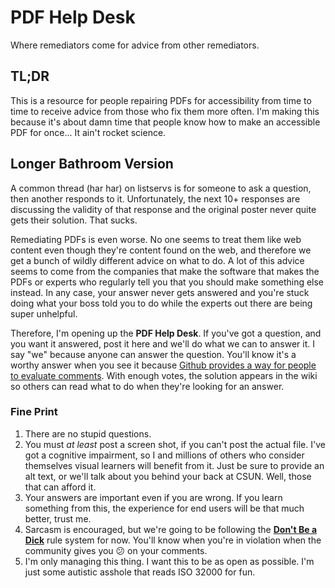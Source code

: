 # PDF Help Desk
Where remediators come for advice from other remediators.

## TL;DR
This is a resource for people repairing PDFs for accessibility from time to time to receive advice from those who fix them more often. I'm making this because it's about damn time that people know how to make an accessible PDF for once... It ain't rocket science.

## Longer Bathroom Version
A common thread (har har) on listservs is for someone to ask a question, then another responds to it. Unfortunately, the next 10+ responses are discussing the validity of that response and the original poster never quite gets their solution. That sucks.

Remediating PDFs is even worse. No one seems to treat them like web content even though they're content found on the web, and therefore we get a bunch of wildly different advice on what to do. A lot of this advice seems to come from the companies that make the software that makes the PDFs or experts who regularly tell you that you should make something else instead. In any case, your answer never gets answered and you're stuck doing what your boss told you to do while the experts out there are being super unhelpful.

Therefore, I'm opening up the **PDF Help Desk**. If you've got a question, and you want it answered, post it here and we'll do what we can to answer it. I say "we" because anyone can answer the question. You'll know it's a worthy answer when you see it because <a href="https://github.com/blog/2119-add-reactions-to-pull-requests-issues-and-comments">Github provides a way for people to evaluate comments</a>. With enough votes, the solution appears in the wiki so others can read what to do when they're looking for an answer.

### Fine Print
1. There are no stupid questions.
2. You must *at least* post a screen shot, if you can't post the actual file. I've got a cognitive impairment, so I and millions of others who consider themselves visual learners will benefit from it. Just be sure to provide an alt text, or we'll talk about you behind your back at CSUN. Well, those that can afford it. 
3. Your answers are important even if you are wrong. If you learn something from this, the experience for end users will be that much better, trust me.
4. Sarcasm is encouraged, but we're going to be following the **<a href="https://github.com/karlgroves/dontbeadick">Don't Be a Dick</a>** rule system for now. You'll know when you're in violation when the community gives you 😕 on your comments.
5. I'm only managing this thing. I want this to be as open as possible. I'm just some autistic asshole that reads ISO 32000 for fun.
